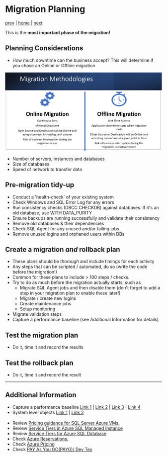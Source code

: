 # Migration Planning

[prev](./remediation.md) | [home](./readme.md)  | [next](./migrationexecution.md)

This is the **most important phase of the migration!** </br>

## Planning Considerations

* How much downtime can the business accept? This will determine if you chose an Online or Offline migration

![migration planning](/images/MigrationPlanning.png)

* Number of servers, instances and databases
* Size of databases
* Speed of network to transfer data

## Pre-migration tidy-up

* Conduct a 'health-check' of your existing system
* Check Windows and SQL Error Log for any errors
* Run consistency checks (DBCC CHECKDB) against databases. If it's an old database, use WITH DATA_PURITY
* Ensure backups are running successfully and validate their consistency
* Remove old databases & their dependencies
* Check SQL Agent  for any unused and/or failing jobs
* Remove unused logins and orphaned users within DBs

## Create a migration _and_ rollback plan

* These plans should be _thorough_ and include timings for each activity
* Any steps that can be scripted / automated, do so (write the code before the migration!)
* Common for these plans to include > 100 steps / checks.
* Try to do as much before the migration actually starts, such as
  * Migrate SQL Agent jobs and then disable them (don't forget to add a step in your migration plan to enable these later!)
  * Migrate / create new logins
  * Create maintenance jobs
  * Setup monitoring
* Migrate validation steps
* Capture a performance baseline (see Additional Information for details)

## Test the migration plan
* Do it, time it and record the results

## Test the rollback plan

* Do it, time it and record the result
---

## Additional Information

* Capture a performance baseline [Link 1](https://docs.microsoft.com/azure/azure-sql/virtual-machines/windows/performance-guidelines-best-practices-collect-baseline) | [Link 2](https://docs.microsoft.com/sql/relational-databases/performance/performance-monitoring-and-tuning-tools?view=sql-server-ver15) | [Link 3](https://docs.microsoft.com//sql/relational-databases/performance/establish-a-performance-baseline?view=sql-server-2017) | [Link 4](https://docs.microsoft.com/azure/azure-sql/migration-guides/managed-instance/sql-server-to-managed-instance-performance-baseline)
* System level objects [Link 1](https://docs.microsoft.com/sql/relational-databases/databases/manage-metadata-when-making-a-database-available-on-another-server?view=sql-server-ver15) | [Link 2](https://techcommunity.microsoft.com/t5/azure-sql-blog/automate-migration-to-sql-managed-instance-using-azure/ba-p/830801)</br> </br>
* Review [Pricing guidance for SQL Server Azure VMs.](https://docs.microsoft.com/azure/azure-sql/virtual-machines/windows/pricing-guidance)
* Review [Service Tiers in Azure SQL Managed Instance](https://docs.microsoft.com/azure/azure-sql/managed-instance/sql-managed-instance-paas-overview?view=azuresql#service-tiers)
* Review [Service Tiers for Azure SQL Database](https://docs.microsoft.com/azure/azure-sql/database/sql-database-paas-overview?view=azuresql#service-tiers)
* Check [Azure Reservations.](https://docs.microsoft.com/azure/cost-management-billing/reservations/save-compute-costs-reservations)
* Check [Azure Pricing](https://azure.microsoft.com/pricing/)
* Check [PAY As You GO(PAYG)/ Dev Tes](https://azure.microsoft.com/pricing/dev-test/#overview)